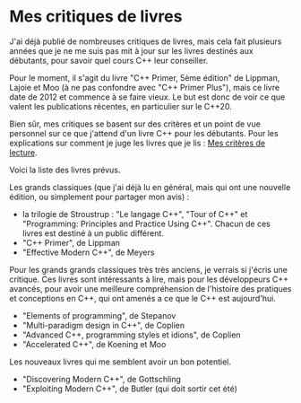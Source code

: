 
# Mes critiques de livres

J'ai déjà publié de nombreuses critiques de livres, mais cela fait plusieurs années que je ne me suis pas mit à
jour sur les livres destinés aux débutants, pour savoir quel cours C++ leur conseiller.

Pour le moment, il s'agit du livre "C++ Primer, 5ème édition" de Lippman, Lajoie et Moo (à ne pas confondre avec "C++ Primer Plus"),
mais ce livre date de 2012 et commence à se faire vieux. Le but est donc de voir ce que valent les publications récentes,
en particulier sur le C++20.

Bien sûr, mes critiques se basent sur des critères et un point de vue personnel sur ce que j'attend d'un livre C++ pour
les débutants. Pour les explications sur comment je juge les livres que je lis : [Mes critères de lecture](critiques-criteres.md).

Voici la liste des livres prévus.

Les grands classiques (que j'ai déjà lu en général, mais qui ont une nouvelle édition, ou simplement pour partager mon avis) :

- la trilogie de Stroustrup : "Le langage C++", "Tour of C++" et "Programming: Principles and Practice Using C++". Chacun de ces
livres est destiné à un public différent.
- "C++ Primer", de Lippman
- "Effective Modern C++", de Meyers



Pour les grands grands classiques très très anciens, je verrais si j'écris une critique. Ces livres sont intéressants à lire,
mais pour les développeurs C++ avancés, pour avoir une meilleure compréhension de l'histoire des pratiques et conceptions en C++,
qui ont amenés a ce que le C++ est aujourd'hui.

- "Elements of programming", de Stepanov
- "Multi-paradigm design in C++", de Coplien
- "Advanced C++, programming styles et idions", de Coplien
- "Accelerated C++", de Koening et Moo

Les nouveaux livres qui me semblent avoir un bon potentiel.

- "Discovering Modern C++", de Gottschling
- "Exploiting Modern C++", de Butler (qui doit sortir cet été)
